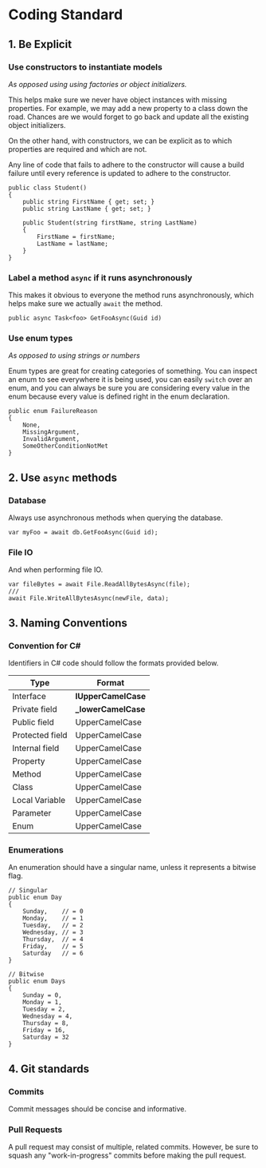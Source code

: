 # Coding Standard

## 1. Be Explicit

### Use constructors to instantiate models

*As opposed using using factories or object initializers.*

This helps make sure we never have object instances with missing properties.
For example, we may add a new property to a class down the road. 
Chances are we would forget to go back and update all the existing object initializers.

On the other hand, with constructors, we can be explicit as to which properties are required and which are not.

Any line of code that fails to adhere to the constructor will cause a build failure until every reference is updated to adhere to the constructor.

```
public class Student()
{
    public string FirstName { get; set; }
    public string LastName { get; set; }

    public Student(string firstName, string LastName)
    {
        FirstName = firstName;
        LastName = lastName;
    }
}
```

### Label a method `async` if it runs asynchronously

This makes it obvious to everyone the method runs asynchronously, which helps make sure we actually `await` the method.

`public async Task<foo> GetFooAsync(Guid id)`

### Use enum types

*As opposed to using strings or numbers*

Enum types are great for creating categories of something. You can inspect an enum to see everywhere it is being used,
you can easily `switch` over an enum, and you can always be sure you are considering every value in the enum because every value is defined right in the enum declaration.

```
public enum FailureReason
{
    None,
    MissingArgument,
    InvalidArgument,
    SomeOtherConditionNotMet
}
```

## 2. Use `async` methods

### Database

Always use asynchronous methods when querying the database.

`var myFoo = await db.GetFooAsync(Guid id);`


### File IO

And when performing file IO.
```
var fileBytes = await File.ReadAllBytesAsync(file);
///
await File.WriteAllBytesAsync(newFile, data);
```

## 3. Naming Conventions

### Convention for C#

Identifiers in C# code should follow the formats provided below.

| Type             | Format              |
|------------------|---------------------|
| Interface        | **IUpperCamelCase** |
| Private field    | **_lowerCamelCase** |
| Public field     | UpperCamelCase      |
| Protected field  | UpperCamelCase      |
| Internal field   | UpperCamelCase      |
| Property         | UpperCamelCase      |
| Method           | UpperCamelCase      |
| Class            | UpperCamelCase      |
| Local Variable   | UpperCamelCase      |
| Parameter        | UpperCamelCase      |
| Enum             | UpperCamelCase      |

### Enumerations

An enumeration should have a singular name, unless it represents a bitwise flag.

```
// Singular
public enum Day
{
    Sunday,    // = 0
    Monday,    // = 1
    Tuesday,   // = 2
    Wednesday, // = 3
    Thursday,  // = 4
    Friday,    // = 5
    Saturday   // = 6
}

// Bitwise
public enum Days
{
    Sunday = 0,
    Monday = 1,
    Tuesday = 2,
    Wednesday = 4,
    Thursday = 8,
    Friday = 16,
    Saturday = 32
}
```

## 4. Git standards

### Commits

Commit messages should be concise and informative.

### Pull Requests

A pull request may consist of multiple, related commits.
However, be sure to squash any "work-in-progress" commits before making the pull request.
